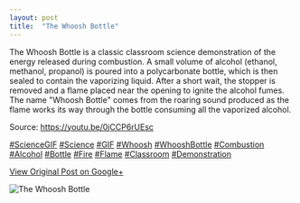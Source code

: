 ```yaml
---
layout: post
title:  "The Whoosh Bottle"
---
```


The Whoosh Bottle is a classic classroom science demonstration of the energy
released during combustion. A small volume of alcohol (ethanol, methanol,
propanol) is poured into a polycarbonate bottle, which is then sealed to
contain the vaporizing liquid. After a short wait, the stopper is removed and
a flame placed near the opening to ignite the alcohol fumes. The name "Whoosh
Bottle" comes from the roaring sound produced as the flame works its way
through the bottle consuming all the vaporized alcohol.  
  
Source: <https://youtu.be/0jCCP6rUEsc>  
  
[#ScienceGIF](https://plus.google.com/s/%23ScienceGIF/posts)
[#Science](https://plus.google.com/s/%23Science/posts)
[#GIF](https://plus.google.com/s/%23GIF/posts)
[#Whoosh](https://plus.google.com/s/%23Whoosh/posts)
[#WhooshBottle](https://plus.google.com/s/%23WhooshBottle/posts)
[#Combustion](https://plus.google.com/s/%23Combustion/posts)
[#Alcohol](https://plus.google.com/s/%23Alcohol/posts)
[#Bottle](https://plus.google.com/s/%23Bottle/posts)
[#Fire](https://plus.google.com/s/%23Fire/posts)
[#Flame](https://plus.google.com/s/%23Flame/posts)
[#Classroom](https://plus.google.com/s/%23Classroom/posts)
[#Demonstration](https://plus.google.com/s/%23Demonstration/posts)

[View Original Post on Google+](https://plus.google.com/+ColinSullender/posts/XCH8G9M4ZT6)

![The Whoosh Bottle](/assets/img/2015-09-29-The-Whoosh-Bottle.gif)
